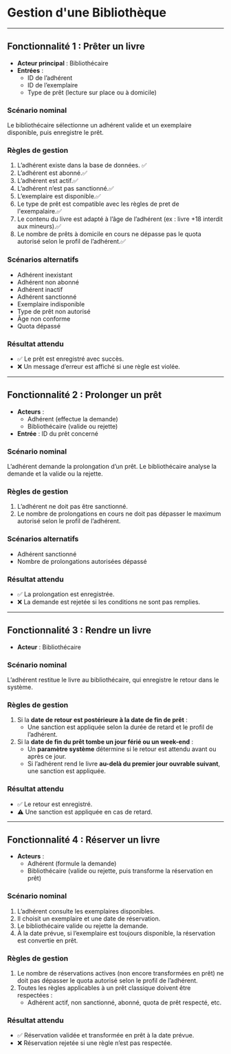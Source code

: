 # Gestion d'une Bibliothèque

---

## Fonctionnalité 1 : Prêter un livre

- **Acteur principal** : Bibliothécaire
- **Entrées** :
  - ID de l’adhérent
  - ID de l’exemplaire
  - Type de prêt (lecture sur place ou à domicile)

### Scénario nominal

Le bibliothécaire sélectionne un adhérent valide et un exemplaire disponible, puis enregistre le prêt.

### Règles de gestion

1. L’adhérent existe dans la base de données. ✅ 
2. L’adhérent est abonné.✅
3. L’adhérent est actif.✅
4. L’adhérent n’est pas sanctionné.✅
5. L’exemplaire est disponible.✅
6. Le type de prêt est compatible avec les règles de pret de l'exempalaire.✅
7. Le contenu du livre est adapté à l’âge de l’adhérent (ex : livre +18 interdit aux mineurs).✅
8. Le nombre de prêts à domicile en cours ne dépasse pas le quota autorisé selon le profil de l’adhérent.✅

### Scénarios alternatifs

- Adhérent inexistant
- Adhérent non abonné
- Adhérent inactif
- Adhérent sanctionné
- Exemplaire indisponible
- Type de prêt non autorisé
- Âge non conforme
- Quota dépassé

### Résultat attendu

- ✅ Le prêt est enregistré avec succès.
- ❌ Un message d’erreur est affiché si une règle est violée.

---

## Fonctionnalité 2 : Prolonger un prêt

- **Acteurs** :
  - Adhérent (effectue la demande)
  - Bibliothécaire (valide ou rejette)
- **Entrée** : ID du prêt concerné

### Scénario nominal

L’adhérent demande la prolongation d’un prêt. Le bibliothécaire analyse la demande et la valide ou la rejette.

### Règles de gestion

1. L’adhérent ne doit pas être sanctionné.
2. Le nombre de prolongations en cours ne doit pas dépasser le maximum autorisé selon le profil de l’adhérent.

### Scénarios alternatifs

- Adhérent sanctionné
- Nombre de prolongations autorisées dépassé

### Résultat attendu

- ✅ La prolongation est enregistrée.
- ❌ La demande est rejetée si les conditions ne sont pas remplies.

---

## Fonctionnalité 3 : Rendre un livre

- **Acteur** : Bibliothécaire

### Scénario nominal

L’adhérent restitue le livre au bibliothécaire, qui enregistre le retour dans le système.

### Règles de gestion

1. Si la **date de retour est postérieure à la date de fin de prêt** :
   - Une sanction est appliquée selon la durée de retard et le profil de l’adhérent.
2. Si la **date de fin du prêt tombe un jour férié ou un week-end** :
   - Un **paramètre système** détermine si le retour est attendu avant ou après ce jour.
   - Si l’adhérent rend le livre **au-delà du premier jour ouvrable suivant**, une sanction est appliquée.

### Résultat attendu

- ✅ Le retour est enregistré.
- ⚠️ Une sanction est appliquée en cas de retard.

---

## Fonctionnalité 4 : Réserver un livre

- **Acteurs** :
  - Adhérent (formule la demande)
  - Bibliothécaire (valide ou rejette, puis transforme la réservation en prêt)

### Scénario nominal

1. L’adhérent consulte les exemplaires disponibles.
2. Il choisit un exemplaire et une date de réservation.
3. Le bibliothécaire valide ou rejette la demande.
4. À la date prévue, si l’exemplaire est toujours disponible, la réservation est convertie en prêt.

### Règles de gestion

1. Le nombre de réservations actives (non encore transformées en prêt) ne doit pas dépasser le quota autorisé selon le profil de l’adhérent.
2. Toutes les règles applicables à un prêt classique doivent être respectées :
   - Adhérent actif, non sanctionné, abonné, quota de prêt respecté, etc.

### Résultat attendu

- ✅ Réservation validée et transformée en prêt à la date prévue.
- ❌ Réservation rejetée si une règle n’est pas respectée.
